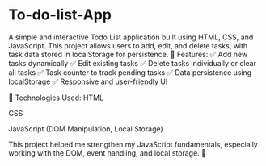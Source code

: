 # To-do-list-App
A simple and interactive Todo List application built using HTML, CSS, and JavaScript. This project allows users to add, edit, and delete tasks, with task data stored in localStorage for persistence.
🔹 Features:
✅ Add new tasks dynamically
✅ Edit existing tasks
✅ Delete tasks individually or clear all tasks
✅ Task counter to track pending tasks
✅ Data persistence using localStorage
✅ Responsive and user-friendly UI

🔧 Technologies Used:
HTML

CSS

JavaScript (DOM Manipulation, Local Storage)

This project helped me strengthen my JavaScript fundamentals, especially working with the DOM, event handling, and local storage. 🚀

